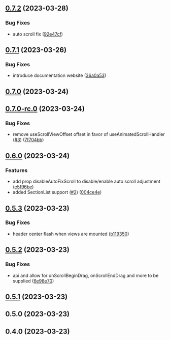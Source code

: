 

## [0.7.2](https://github.com/codeherence/react-native-header/compare/v0.7.1...v0.7.2) (2023-03-28)


### Bug Fixes

* auto scroll fix ([92e47cf](https://github.com/codeherence/react-native-header/commit/92e47cf5aac70a4dc5f9eef20f7291d475f8bb69))

## [0.7.1](https://github.com/codeherence/react-native-header/compare/v0.7.0...v0.7.1) (2023-03-26)


### Bug Fixes

* introduce documentation website ([36a0a53](https://github.com/codeherence/react-native-header/commit/36a0a53aa20e1ada40cd89240801ae0053d907a2))

## [0.7.0](https://github.com/codeherence/react-native-header/compare/v0.7.0-rc.0...v0.7.0) (2023-03-24)

## [0.7.0-rc.0](https://github.com/codeherence/react-native-header/compare/v0.6.0...v0.7.0-rc.0) (2023-03-24)


### Bug Fixes

* remove useScrollViewOffset offset in favor of useAnimatedScrollHandler ([#3](https://github.com/codeherence/react-native-header/issues/3)) ([7f704bb](https://github.com/codeherence/react-native-header/commit/7f704bb42f4776279a29e038dc7397241fb2142a))

## [0.6.0](https://github.com/codeherence/react-native-header/compare/v0.5.3...v0.6.0) (2023-03-24)


### Features

* add prop disableAutoFixScroll to disable/enable auto scroll adjustment ([e5f96be](https://github.com/codeherence/react-native-header/commit/e5f96be22357a8f404eb1c4db1a03967f14624a2))
* added SectionList support ([#2](https://github.com/codeherence/react-native-header/issues/2)) ([004ce4e](https://github.com/codeherence/react-native-header/commit/004ce4e6f7c4cad11bf63281a19e0bf8d6f10f18))

## [0.5.3](https://github.com/codeherence/react-native-header/compare/v0.5.2...v0.5.3) (2023-03-23)


### Bug Fixes

* header center flash when views are mounted ([b119350](https://github.com/codeherence/react-native-header/commit/b119350ae091e65c63641d24628ae024b14a787c))

## [0.5.2](https://github.com/codeherence/react-native-header/compare/v0.5.1...v0.5.2) (2023-03-23)


### Bug Fixes

* api and allow for onScrollBeginDrag, onScrollEndDrag and more to be supplied ([6e98e70](https://github.com/codeherence/react-native-header/commit/6e98e70256703ebf429db185644662e48cb62c88))

## [0.5.1](https://github.com/codeherence/react-native-header/compare/v0.5.0...v0.5.1) (2023-03-23)

## 0.5.0 (2023-03-23)

## 0.4.0 (2023-03-23)